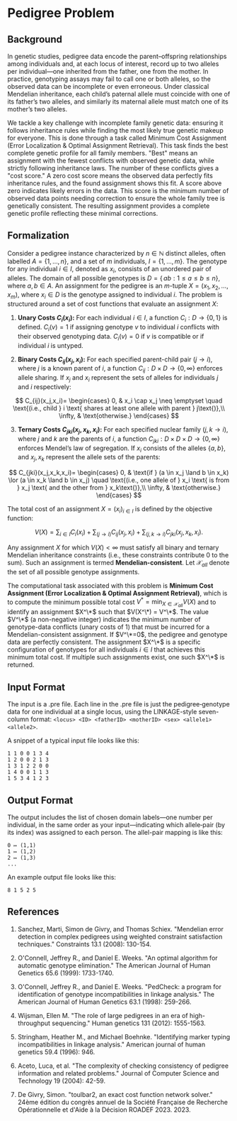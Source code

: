 # Pedigree Problem

## Background

In genetic studies, pedigree data encode the parent–offspring relationships among individuals and, at each locus of interest, record up to two alleles per individual—one inherited from the father, one from the mother. In practice, genotyping assays may fail to call one or both alleles, so the observed data can be incomplete or even erroneous. Under classical Mendelian inheritance, each child’s paternal allele must coincide with one of its father’s two alleles, and similarly its maternal allele must match one of its mother’s two alleles.

We tackle a key challenge with incomplete family genetic data: ensuring it follows inheritance rules while finding the most likely true genetic makeup for everyone. This is done through a task called Minimum Cost Assignment (Error Localization & Optimal Assignment Retrieval). This task finds the best complete genetic profile for all family members. "Best" means an assignment with the fewest conflicts with observed genetic data, while strictly following inheritance laws. The number of these conflicts gives a "cost score." A zero cost score means the observed data perfectly fits inheritance rules, and the found assignment shows this fit. A score above zero indicates likely errors in the data. This score is the minimum number of observed data points needing correction to ensure the whole family tree is genetically consistent. The resulting assignment provides a complete genetic profile reflecting these minimal corrections.


## Formalization

Consider a pedigree instance characterized by $n \in \mathbb{N}$ distinct alleles, often labelled $A = \{1, \ldots, n\}$, and a set of $m$ individuals, $I = \{1, \ldots, m\}$. The genotype for any individual $i \in I$, denoted as $x_i$, consists of an unordered pair of alleles. The domain of all possible genotypes is $D = \{\,ab : 1 \le a \le b \le n\}$, where $a,b \in A$. An assignment for the pedigree is an $m$-tuple $X = (x_1, x_2, \ldots, x_m)$, where $x_i \in D$ is the genotype assigned to individual $i$.
The problem is structured around a set of cost functions that evaluate an assignment $X$:
1.  **Unary Costs $C_i(x_i)$:**
    For each individual $i \in I$, a function $C_i: D \to \{0,1\}$ is defined. $C_i(v)=1$ if assigning genotype $v$ to individual $i$ conflicts with their observed genotyping data. $C_i(v)=0$ if $v$ is compatible or if individual $i$ is untyped.

2.  **Binary Costs $C_{ij}(x_j, x_i)$:**
    For each specified parent-child pair $(j \to i)$, where $j$ is a known parent of $i$, a function $C_{ij}:D \times D \to \{0,\infty\}$ enforces allele sharing. If $x_j$ and $x_i$ represent the sets of alleles for individuals $j$ and $i$ respectively:

$$
C_{ij}(x_j,x_i)=
\begin{cases}
0, & x_i \cap x_j \neq \emptyset \quad \text{(i.e., child } i \text{ shares at least one allele with parent } j\text{)},\\
\infty, & \text{otherwise.}
\end{cases}
$$

3.  **Ternary Costs $C_{jki}(x_j, x_k, x_i)$:**
    For each specified nuclear family $(j, k \to i)$, where $j$ and $k$ are the parents of $i$, a function $C_{jki}:D \times D \times D \to \{0,\infty\}$ enforces Mendel’s law of segregation. If $x_i$ consists of the alleles $\{a,b\}$, and $x_j, x_k$ represent the allele sets of the parents:

$$
C_{jki}(x_j,x_k,x_i)=
\begin{cases}
0, & \text{if } (a \in x_j \land b \in x_k) \lor (a \in x_k \land b \in x_j) \quad \text{(i.e., one allele of } x_i \text{ is from } x_j \text{ and the other from } x_k\text{)},\\
\infty, & \text{otherwise.}
\end{cases}
$$

The total cost of an assignment $X=(x_i)_{i\in I}$ is defined by the objective function:

$$
V(X) = \sum_{i\in I} C_i(x_i) + \sum_{(j\to i)}C_{ij}(x_j,x_i) + \sum_{(j,k\to i)}C_{jki}(x_j,x_k,x_i).
$$

Any assignment $X$ for which $V(X) < \infty$ must satisfy all binary and ternary Mendelian inheritance constraints (i.e., these constraints contribute $0$ to the sum). Such an assignment is termed **Mendelian-consistent**. Let $\mathcal{X}_{all}$ denote the set of all possible genotype assignments.

The computational task associated with this problem is **Minimum Cost Assignment (Error Localization & Optimal Assignment Retrieval)**, which is to compute the minimum possible total cost $V^* = \min_{X \in \mathcal{X}_{all}} V(X)$ and to identify an assignment $X^\*$ such that $V(X^\*) = V^\*$. The value $V^\*$ (a non-negative integer) indicates the minimum number of genotype-data conflicts (unary costs of 1) that must be incurred for a Mendelian-consistent assignment. If $V^\*=0$, the pedigree and genotype data are perfectly consistent. The assignment $X^\*$ is a specific configuration of genotypes for all individuals $i \in I$ that achieves this minimum total cost. If multiple such assignments exist, one such $X^\*$ is returned.

## Input Format

The input is a .pre file. Each line in the .pre file is just the pedigree‐genotype data for one individual at a single locus, using the LINKAGE-style seven-column format:
`<locus> <ID> <fatherID> <motherID> <sex> <allele1> <allele2>`.

A snippet of a typical input file looks like this:

```
1 1 0 0 1 3 4
1 2 0 0 2 1 3
1 3 1 2 2 0 0
1 4 0 0 1 1 3
1 5 3 4 1 2 3

```

## Output Format

The output includes the list of chosen domain labels—one number per individual, in the same order as your input—indicating which allele‐pair (by its index) was assigned to each person. The allel-pair mapping is like this:
```
0 ↦ (1,1)
1 ↦ (1,2)
2 ↦ (1,3)
...
```

An example output file looks like this:

```
8 1 5 2 5
```


## References

1. Sanchez, Marti, Simon de Givry, and Thomas Schiex. "Mendelian error detection in complex pedigrees using weighted constraint satisfaction techniques." Constraints 13.1 (2008): 130-154.
2. O'Connell, Jeffrey R., and Daniel E. Weeks. "An optimal algorithm for automatic genotype elimination." The American Journal of Human Genetics 65.6 (1999): 1733-1740.
3. O'Connell, Jeffrey R., and Daniel E. Weeks. "PedCheck: a program for identification of genotype incompatibilities in linkage analysis." The American Journal of Human Genetics 63.1 (1998): 259-266.
4. Wijsman, Ellen M. "The role of large pedigrees in an era of high-throughput sequencing." Human genetics 131 (2012): 1555-1563.
5. Stringham, Heather M., and Michael Boehnke. "Identifying marker typing incompatibilities in linkage analysis." American journal of human genetics 59.4 (1996): 946.
6. Aceto, Luca, et al. "The complexity of checking consistency of pedigree information and related problems." Journal of Computer Science and Technology 19 (2004): 42-59.

7. De Givry, Simon. "toulbar2, an exact cost function network solver." 24ème édition du congrès annuel de la Société Française de Recherche Opérationnelle et d'Aide à la Décision ROADEF 2023. 2023.
